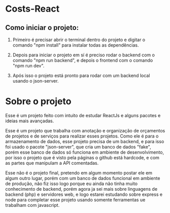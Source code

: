# Costs-React

## Como iniciar o projeto:

1. Primeiro é precisar abrir o terminal dentro do projeto e digitar o comando "npm install" para instalar todas as dependências.

2. Depois para iniciar o projeto em sí é preciso rodar o backend com o comando "npm run backend", e depois o frontend com o comando "npm run dev".

3. Após isso o projeto está pronto para rodar com um backend local usando o json-server.


# Sobre o projeto

Esse é um projeto feito com intuito de estudar ReactJs e alguns pacotes e ideias mais avançadas.

Esse é um projeto que trabalha com anotação e organização de orçamentos de projetos e de serviços para realizar esses projetos. Como ele é para o armazenamento de dados, esse projeto precisa de um backend, e para isso foi usado o pacote "json-server", que cria um banco de dados "fake", porém esse banco de dados só funciona em ambiente de desenvolvimento, por isso o projeto que é visto pela páginas o github está hardcode, e com as partes que manipulam a API comentadas.

Esse não é o projeto final, pretendo em algum momento postar ele em algum outro lugar, porém com um banco de dados funcional em ambiente de produção, não fiz isso logo porque eu ainda não tinha muito conhecimento de backend, porém agora ja sei mais sobre linguagens de backend (php) e servidores web, e logo estarei estudando sobre express e node para completar esse projeto usando somente ferramentas ue trabalham com javascript.
